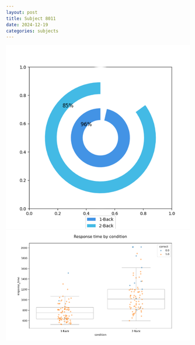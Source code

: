 ```yaml
---
layout: post
title: Subject 8011
date: 2024-12-19
categories: subjects
---
```


![](data/8011/run-8/8011_accuracy_by_condition.png)
![](data/8011/run-8/8011_response_time_by_condition.png)
